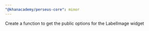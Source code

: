 ```yaml
---
"@khanacademy/perseus-core": minor
---
```


Create a function to get the public options for the LabelImage widget
